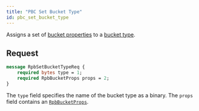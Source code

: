 ```yaml
---
title: "PBC Set Bucket Type"
id: pbc_set_bucket_type
---
```


Assigns a set of [bucket properties](/riak/kv/2.2.3/developing/api/protocol-buffers/set-bucket-props) to a
[bucket type](/riak/kv/2.2.3/developing/usage/bucket-types).

## Request

```protobuf
message RpbSetBucketTypeReq {
    required bytes type = 1;
    required RpbBucketProps props = 2;
}
```

The `type` field specifies the name of the bucket type as a binary. The
`props` field contains an [`RpbBucketProps`](/riak/kv/2.2.3/developing/api/protocol-buffers/get-bucket-props).
